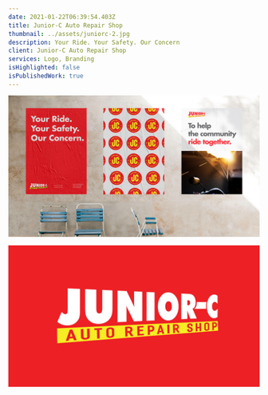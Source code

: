 ```yaml
---
date: 2021-01-22T06:39:54.403Z
title: Junior-C Auto Repair Shop
thumbnail: ../assets/juniorc-2.jpg
description: Your Ride. Your Safety. Our Concern
client: Junior-C Auto Repair Shop
services: Logo, Branding
isHighlighted: false
isPublishedWork: true
---
```

![branding](../assets/juniorc-1.jpg)

![juniorc logo](../assets/juniorc.jpg)